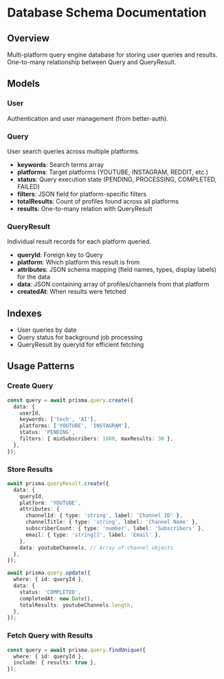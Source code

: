 # Database Schema Documentation

## Overview

Multi-platform query engine database for storing user queries and results. One-to-many relationship between Query and QueryResult.

## Models

### User

Authentication and user management (from better-auth).

### Query

User search queries across multiple platforms.

- **keywords**: Search terms array
- **platforms**: Target platforms (YOUTUBE, INSTAGRAM, REDDIT, etc.)
- **status**: Query execution state (PENDING, PROCESSING, COMPLETED, FAILED)
- **filters**: JSON field for platform-specific filters
- **totalResults**: Count of profiles found across all platforms
- **results**: One-to-many relation with QueryResult

### QueryResult

Individual result records for each platform queried.

- **queryId**: Foreign key to Query
- **platform**: Which platform this result is from
- **attributes**: JSON schema mapping (field names, types, display labels) for the data
- **data**: JSON containing array of profiles/channels from that platform
- **createdAt**: When results were fetched

## Indexes

- User queries by date
- Query status for background job processing
- QueryResult by queryId for efficient fetching

## Usage Patterns

### Create Query

```typescript
const query = await prisma.query.create({
  data: {
    userId,
    keywords: ['tech', 'AI'],
    platforms: ['YOUTUBE', 'INSTAGRAM'],
    status: 'PENDING',
    filters: { minSubscribers: 1000, maxResults: 30 },
  },
});
```

### Store Results

```typescript
await prisma.queryResult.create({
  data: {
    queryId,
    platform: 'YOUTUBE',
    attributes: {
      channelId: { type: 'string', label: 'Channel ID' },
      channelTitle: { type: 'string', label: 'Channel Name' },
      subscriberCount: { type: 'number', label: 'Subscribers' },
      email: { type: 'string[]', label: 'Email' },
    },
    data: youtubeChannels, // Array of channel objects
  },
});

await prisma.query.update({
  where: { id: queryId },
  data: {
    status: 'COMPLETED',
    completedAt: new Date(),
    totalResults: youtubeChannels.length,
  },
});
```

### Fetch Query with Results

```typescript
const query = await prisma.query.findUnique({
  where: { id: queryId },
  include: { results: true },
});
```
